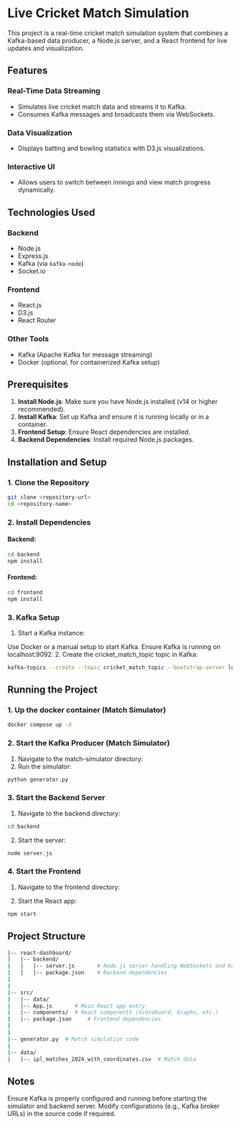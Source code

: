 # Live Cricket Match Simulation

This project is a real-time cricket match simulation system that combines a Kafka-based data producer, a Node.js server, and a React frontend for live updates and visualization.

## Features

### Real-Time Data Streaming
- Simulates live cricket match data and streams it to Kafka.
- Consumes Kafka messages and broadcasts them via WebSockets.

### Data Visualization
- Displays batting and bowling statistics with D3.js visualizations.

### Interactive UI
- Allows users to switch between innings and view match progress dynamically.

## Technologies Used

### Backend
- Node.js
- Express.js
- Kafka (via `kafka-node`)
- Socket.io

### Frontend
- React.js
- D3.js
- React Router

### Other Tools
- Kafka (Apache Kafka for message streaming)
- Docker (optional, for containerized Kafka setup)

## Prerequisites

1. **Install Node.js**: Make sure you have Node.js installed (v14 or higher recommended).
2. **Install Kafka**: Set up Kafka and ensure it is running locally or in a container.
3. **Frontend Setup**: Ensure React dependencies are installed.
4. **Backend Dependencies**: Install required Node.js packages.

## Installation and Setup

### 1. Clone the Repository

```bash
git clone <repository-url>
cd <repository-name>
```
### 2. Install Dependencies
#### Backend:
```bash
cd backend
npm install
```
#### Frontend:

```bash
cd frontend
npm install
```

### 3. Kafka Setup

1. Start a Kafka instance:

Use Docker or a manual setup to start Kafka.
Ensure Kafka is running on localhost:9092.
2. Create the cricket_match_topic topic in Kafka:
```bash
kafka-topics --create --topic cricket_match_topic --bootstrap-server localhost:9092 --partitions 1 --replication-factor 1
```
## Running the Project

### 1. Up the docker container (Match Simulator)
```bash
docker compose up -d
```

### 2. Start the Kafka Producer (Match Simulator)

1. Navigate to the match-simulator directory:
2. Run the simulator:
```bash
python generator.py
```

### 3. Start the Backend Server
1. Navigate to the backend directory:
```bash
cd backend
```

2. Start the server:
```bash
node server.js
```
### 4. Start the Frontend
1. Navigate to the frontend directory:

2. Start the React app:
```bash
npm start
```

## Project Structure
```bash
|-- react-dashboard/
|   |-- backend/
|   |   |-- server.js       # Node.js server handling WebSockets and Kafka consumer
|   |   |-- package.json    # Backend dependencies
|
|
|-- src/
|   |-- data/
|   |-- App.js       # Main React app entry
|   |-- components/  # React components (Scoreboard, Graphs, etc.)
|   |-- package.json     # Frontend dependencies
|
|
|-- generator.py  # Match simulation code
|
|-- data/
|   |-- ipl_matches_2024_with_coordinates.csv  # Match data
```

## Notes
Ensure Kafka is properly configured and running before starting the simulator and backend server.
Modify configurations (e.g., Kafka broker URLs) in the source code if required.